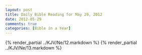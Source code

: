```yaml
---
layout: post
title: Daily Bible Reading for May 29, 2012
date: 2012-05-29
comments: true
categories: [Bible in a Year]
---
```

{% render_partial ../KJV/Ne/12.markdown %}
{% render_partial ../KJV/Ne/13.markdown %}
